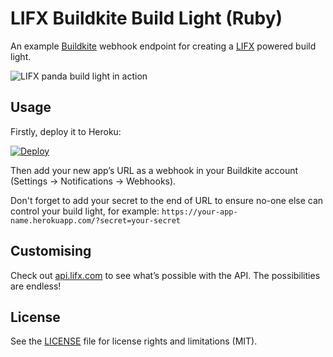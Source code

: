 # LIFX Buildkite Build Light (Ruby)

An example [Buildkite](https://buildkite.com/) webhook endpoint for creating a [LIFX](https://lifx.com/) powered build light.

![LIFX panda build light in action](http://i.imgur.com/FrBTgnf.gif)

## Usage

Firstly, deploy it to Heroku:

[![Deploy](https://www.herokucdn.com/deploy/button.svg)](https://heroku.com/deploy)

Then add your new app’s URL as a webhook in your Buildkite account (Settings → Notifications → Webhooks).

Don't forget to add your secret to the end of URL to ensure no-one else can control your build light, for example: `https://your-app-name.herokuapp.com/?secret=your-secret`

## Customising

Check out [api.lifx.com](https://api.lifx.com/) to see what’s possible with the API. The possibilities are endless!

## License

See the [LICENSE](LICENSE.md) file for license rights and limitations (MIT).
